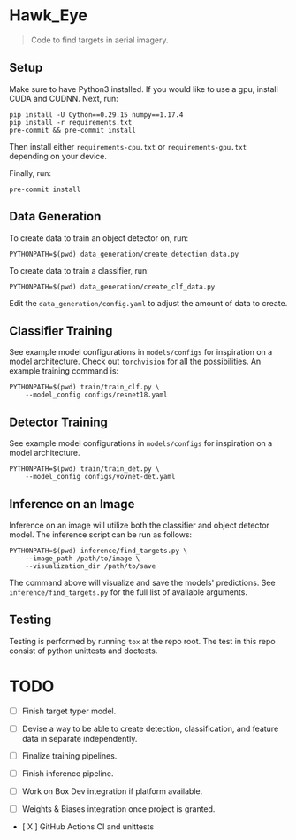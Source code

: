 # Hawk_Eye
> Code to find targets in aerial imagery.


## Setup

Make sure to have Python3 installed. If you would like to use a gpu, install
CUDA and CUDNN. Next, run:
```
pip install -U Cython==0.29.15 numpy==1.17.4
pip install -r requirements.txt
pre-commit && pre-commit install
```
Then install either `requirements-cpu.txt` or `requirements-gpu.txt` depending
on your device.

Finally, run:
```
pre-commit install
```


## Data Generation

To create data to train an object detector on, run:
```
PYTHONPATH=$(pwd) data_generation/create_detection_data.py
```

To create data to train a classifier, run:
```
PYTHONPATH=$(pwd) data_generation/create_clf_data.py
```
Edit the `data_generation/config.yaml` to adjust the amount of data to create.


## Classifier Training

See example model configurations in `models/configs` for inspiration on a model
architecture. Check out `torchvision` for all the possibilities. An example
training command is:
```
PYTHONPATH=$(pwd) train/train_clf.py \
    --model_config configs/resnet18.yaml
```


## Detector Training

See example model configurations in `models/configs` for inspiration on a model
architecture.
```
PYTHONPATH=$(pwd) train/train_det.py \
    --model_config configs/vovnet-det.yaml
```


## Inference on an Image

Inference on an image will utilize both the classifier and object detector model.
The inference script can be run as follows:
```
PYTHONPATH=$(pwd) inference/find_targets.py \
    --image_path /path/to/image \
    --visualization_dir /path/to/save
```
The command above will visualize and save the models' predictions. See
`inference/find_targets.py` for the full list of available arguments.


## Testing

Testing is performed by running `tox` at the repo root. The test in this repo consist
of python unittests and doctests.


# TODO

- [ ] Finish target typer model.

- [ ] Devise a way to be able to create detection, classification, and feature data in
separate independently.

- [ ] Finalize training pipelines.

- [ ] Finish inference pipeline.

- [ ] Work on Box Dev integration if platform available.

- [ ] Weights & Biases integration once project is granted.

- [ X ] GitHub Actions CI and unittests
